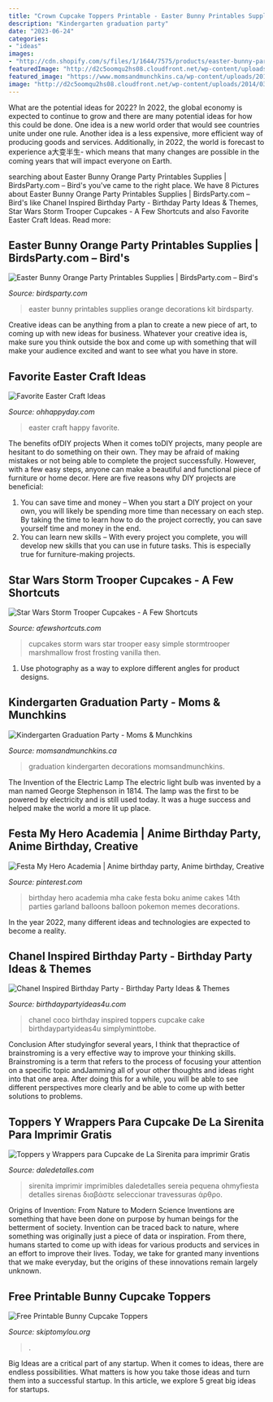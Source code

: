 ```yaml
---
title: "Crown Cupcake Toppers Printable - Easter Bunny Printables Supplies Orange Decorations Kit Birdsparty"
description: "Kindergarten graduation party"
date: "2023-06-24"
categories:
- "ideas"
images:
- "http://cdn.shopify.com/s/files/1/1644/7575/products/easter-bunny-party-printables-carrots-egg13_1024x1024.png?v=1481381480"
featuredImage: "http://d2c5oomqu2hs08.cloudfront.net/wp-content/uploads/2014/03/Easter-Craft-Ideas2.jpg"
featured_image: "https://www.momsandmunchkins.ca/wp-content/uploads/2013/05/grad1.jpg"
image: "http://d2c5oomqu2hs08.cloudfront.net/wp-content/uploads/2014/03/Easter-Craft-Ideas2.jpg"
---
```



What are the potential ideas for 2022?
In 2022, the global economy is expected to continue to grow and there are many potential ideas for how this could be done. One idea is a new world order that would see countries unite under one rule. Another idea is a less expensive, more efficient way of producing goods and services. Additionally, in 2022, the world is forecast to experience a大变半生- which means that many changes are possible in the coming years that will impact everyone on Earth.

	

		
searching about Easter Bunny Orange Party Printables Supplies | BirdsParty.com – Bird&#039;s you've came to the right place. We have 8 Pictures about Easter Bunny Orange Party Printables Supplies | BirdsParty.com – Bird&#039;s like Chanel Inspired Birthday Party - Birthday Party Ideas &amp; Themes, Star Wars Storm Trooper Cupcakes - A Few Shortcuts and also Favorite Easter Craft Ideas. Read more:
		
    
## Easter Bunny Orange Party Printables Supplies | BirdsParty.com – Bird&#039;s

<img loading=lazy src="http://cdn.shopify.com/s/files/1/1644/7575/products/easter-bunny-party-printables-carrots-egg13_1024x1024.png?v=1481381480" onerror="this.onerror=null;this.src='https://tse2.mm.bing.net/th?id=OIP.WI9AYhlZrFElIIer_n278AHaJ4&amp;pid=15.1';" alt="Easter Bunny Orange Party Printables Supplies | BirdsParty.com – Bird&#039;s">

_Source: birdsparty.com_

>easter bunny printables supplies orange decorations kit birdsparty. 

	

Creative ideas can be anything from a plan to create a new piece of art, to coming up with new ideas for business. Whatever your creative idea is, make sure you think outside the box and come up with something that will make your audience excited and want to see what you have in store.

    
## Favorite Easter Craft Ideas

<img loading=lazy src="http://d2c5oomqu2hs08.cloudfront.net/wp-content/uploads/2014/03/Easter-Craft-Ideas2.jpg" onerror="this.onerror=null;this.src='https://tse1.mm.bing.net/th?id=OIP.o4dQxu3Sr7Cmwir1vyQfTgHaKg&amp;pid=15.1';" alt="Favorite Easter Craft Ideas">

_Source: ohhappyday.com_

>easter craft happy favorite. 

	

The benefits ofDIY projects
When it comes toDIY projects, many people are hesitant to do something on their own. They may be afraid of making mistakes or not being able to complete the project successfully. However, with a few easy steps, anyone can make a beautiful and functional piece of furniture or home decor. Here are five reasons why DIY projects are beneficial: 
1. You can save time and money – When you start a DIY project on your own, you will likely be spending more time than necessary on each step. By taking the time to learn how to do the project correctly, you can save yourself time and money in the end. 
2. You can learn new skills – With every project you complete, you will develop new skills that you can use in future tasks. This is especially true for furniture-making projects.

    
## Star Wars Storm Trooper Cupcakes - A Few Shortcuts

<img loading=lazy src="http://afewshortcuts.com/wp-content/uploads/2015/09/StormTrooper-Cupcakes-1-2.jpg" onerror="this.onerror=null;this.src='https://tse2.mm.bing.net/th?id=OIP.kLPNm6Z93Bo1cY6tdIBOtAHaE8&amp;pid=15.1';" alt="Star Wars Storm Trooper Cupcakes - A Few Shortcuts">

_Source: afewshortcuts.com_

>cupcakes storm wars star trooper easy simple stormtrooper marshmallow frost frosting vanilla then. 

	

1. Use photography as a way to explore different angles for product designs.

    
## Kindergarten Graduation Party - Moms &amp; Munchkins

<img loading=lazy src="https://www.momsandmunchkins.ca/wp-content/uploads/2013/05/grad1.jpg" onerror="this.onerror=null;this.src='https://tse3.mm.bing.net/th?id=OIP.14BqH2-Je4GjngC6DtsiaQHaFj&amp;pid=15.1';" alt="Kindergarten Graduation Party - Moms &amp; Munchkins">

_Source: momsandmunchkins.ca_

>graduation kindergarten decorations momsandmunchkins. 

	

The Invention of the Electric Lamp
The electric light bulb was invented by a man named George Stephenson in 1814. The lamp was the first to be powered by electricity and is still used today. It was a huge success and helped make the world a more lit up place.

    
## Festa My Hero Academia | Anime Birthday Party, Anime Birthday, Creative

<img loading=lazy src="https://i.pinimg.com/originals/5a/02/37/5a0237cda2bd60c4e8c90802dc95b891.jpg" onerror="this.onerror=null;this.src='https://tse3.mm.bing.net/th?id=OIP.EcwJxWMdFkaPQ2KD0RCHFwHaNM&amp;pid=15.1';" alt="Festa My Hero Academia | Anime birthday party, Anime birthday, Creative">

_Source: pinterest.com_

>birthday hero academia mha cake festa boku anime cakes 14th parties garland balloons balloon pokemon memes decorations. 

	

In the year 2022, many different ideas and technologies are expected to become a reality.

    
## Chanel Inspired Birthday Party - Birthday Party Ideas &amp; Themes

<img loading=lazy src="https://i0.wp.com/www.birthdaypartyideas4u.com/wp-content/uploads/2015/03/coco-chanel-inspired-birthday-party-cupcake-toppers.jpg" onerror="this.onerror=null;this.src='https://tse3.mm.bing.net/th?id=OIP.ro-w84BjA4Qkk4qsALhWKgHaLH&amp;pid=15.1';" alt="Chanel Inspired Birthday Party - Birthday Party Ideas &amp; Themes">

_Source: birthdaypartyideas4u.com_

>chanel coco birthday inspired toppers cupcake cake birthdaypartyideas4u simplyminttobe. 

	

Conclusion
After studyingfor several years, I think that thepractice of brainstroming is a very effective way to improve your thinking skills. Brainstroming is a term that refers to the process of focusing your attention on a specific topic andJamming all of your other thoughts and ideas right into that one area. After doing this for a while, you will be able to see different perspectives more clearly and be able to come up with better solutions to problems.

    
## Toppers Y Wrappers Para Cupcake De La Sirenita Para Imprimir Gratis

<img loading=lazy src="https://i2.wp.com/www.daledetalles.com/wp-content/uploads/2016/02/princesa-ariel6.png" onerror="this.onerror=null;this.src='https://tse1.mm.bing.net/th?id=OIP.yefkLDnFNalr5BkrHDKuPAHaCV&amp;pid=15.1';" alt="Toppers y Wrappers para Cupcake de La Sirenita para imprimir Gratis">

_Source: daledetalles.com_

>sirenita imprimir imprimibles daledetalles sereia pequena ohmyfiesta detalles sirenas διαβάστε seleccionar travessuras άρθρο. 

	

Origins of Invention: From Nature to Modern Science
Inventions are something that have been done on purpose by human beings for the betterment of society. Invention can be traced back to nature, where something was originally just a piece of data or inspiration. From there, humans started to come up with ideas for various products and services in an effort to improve their lives. Today, we take for granted many inventions that we make everyday, but the origins of these innovations remain largely unknown.

    
## Free Printable Bunny Cupcake Toppers

<img loading=lazy src="http://www.skiptomylou.org/wp-content/uploads/2009/04/eastercupcaketopper1-1.jpg" onerror="this.onerror=null;this.src='https://tse3.mm.bing.net/th?id=OIP.49PfAkXvposGoyRzjlvTZgAAAA&amp;pid=15.1';" alt="Free Printable Bunny Cupcake Toppers">

_Source: skiptomylou.org_

>. 

	

Big Ideas are a critical part of any startup. When it comes to ideas, there are endless possibilities. What matters is how you take those ideas and turn them into a successful startup. In this article, we explore 5 great big ideas for startups.

